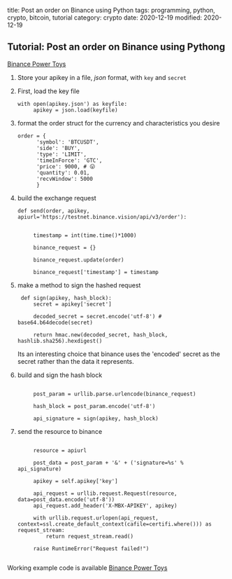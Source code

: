 title:  Post an order on Binance using Python
tags:   programming, python, crypto, bitcoin, tutorial
category: crypto
date: 2020-12-19
modified: 2020-12-19

## Tutorial:  Post an order on Binance using Pythong

[Binance Power Toys](https://github.com/jac18281828/binance_power_toys)

1. Store your apikey in a file, *json* format, with `key` and `secret`
2. First, load the key file
   ```
   with open(apikey.json') as keyfile:
        apikey = json.load(keyfile)

   ```
3. format the order struct for the currency and characteristics you desire
   ```
   order = {
         'symbol': 'BTCUSDT',
         'side': 'BUY',
         'type': 'LIMIT',
         'timeInForce': 'GTC',
         'price': 9000, # 😛
         'quantity': 0.01,
         'recvWindow': 5000
         }
   
   ```

4. build the exchange request
   ```
   def send(order, apikey, apiurl='https://testnet.binance.vision/api/v3/order'):

       
        timestamp = int(time.time()*1000)

        binance_request = {}

        binance_request.update(order)

        binance_request['timestamp'] = timestamp
    ```

5. make a method to sign the hashed request
   ```
    def sign(apikey, hash_block):
        secret = apikey['secret']
        
        decoded_secret = secret.encode('utf-8') # base64.b64decode(secret)

        return hmac.new(decoded_secret, hash_block, hashlib.sha256).hexdigest()
   
   ```

   Its an interesting choice that binance uses the 'encoded' secret as the secret rather than the data it represents. 
   

6. build and sign the hash block

   ```

        post_param = urllib.parse.urlencode(binance_request)

        hash_block = post_param.encode('utf-8')

        api_signature = sign(apikey, hash_block)

   ```

7. send the resource to binance

   ```

        resource = apiurl

        post_data = post_param + '&' + ('signature=%s' % api_signature)

        apikey = self.apikey['key']

        api_request = urllib.request.Request(resource, data=post_data.encode('utf-8'))
        api_request.add_header('X-MBX-APIKEY', apikey)

        with urllib.request.urlopen(api_request, context=ssl.create_default_context(cafile=certifi.where())) as request_stream:
            return request_stream.read()

        raise RuntimeError("Request failed!")


   ```

Working example code is available [Binance Power Toys](https://github.com/jac18281828/binance_power_toys)        
